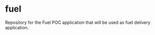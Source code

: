 fuel
=======

Repository for the Fuel POC application that will be used as fuel delivery application.
